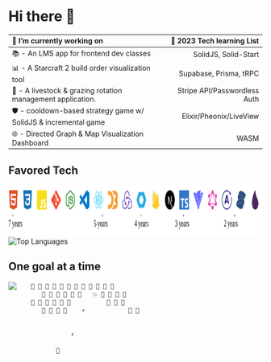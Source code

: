 # Hi there 👋

🔭 I’m currently working on                                           | 🌱 2023 Tech learning List
:---------------------------------------------------------            | ---------------------------:
📚 - An LMS app for frontend dev classes                              | SolidJS, Solid-Start                                                            
📊 - A Starcraft 2 build order visualization tool                     | Supabase, Prisma, tRPC
🐑 - A livestock & grazing rotation management application.           | Stripe API/Passwordless Auth
🛡️ - cooldown-based strategy game w/ SolidJS & incremental game       | Elixir/Pheonix/LiveView
🌐 - Directed Graph & Map Visualization Dashboard                     | WASM

## Favored Tech

<img src="tech.svg" width="1200" height="100" alt="favored tech icons" title="HTML - CSS - JS - Git - Node - VSCode - React - D3.js - Redux - Web Components - Firebase - Next.js - Typescript - Vite - GraphQL - Apollo GraphQL - Solid.js - Elixir">
<br>

<img src="https://github-readme-stats.vercel.app/api/top-langs/?username=JamieVaughn&layout=compact" alt="Top Languages" />


<br />


## One goal at a time

<!--
<img src="https://github-readme-stats.vercel.app/api?username=JamieVaughn&show_icons=true&theme=gotham" alt="Github Stats" align="right" />
-->

<img src="https://github-readme-streak-stats.herokuapp.com/?user=JamieVaughn&theme=dark" align="left" >


        👾 👾 👾 👾 👾 👾 👾 👾 👾 👾 👾 👾
           👾 👾 👾 👾 👾 👾   💥 👾 👾 👾 👾
        👾 👾 👾 👾 👾 👾          👾 👾 👾
           👾 👾 👾 👾    ⚡            👾 👾
                       

                   ⚡

               📡



